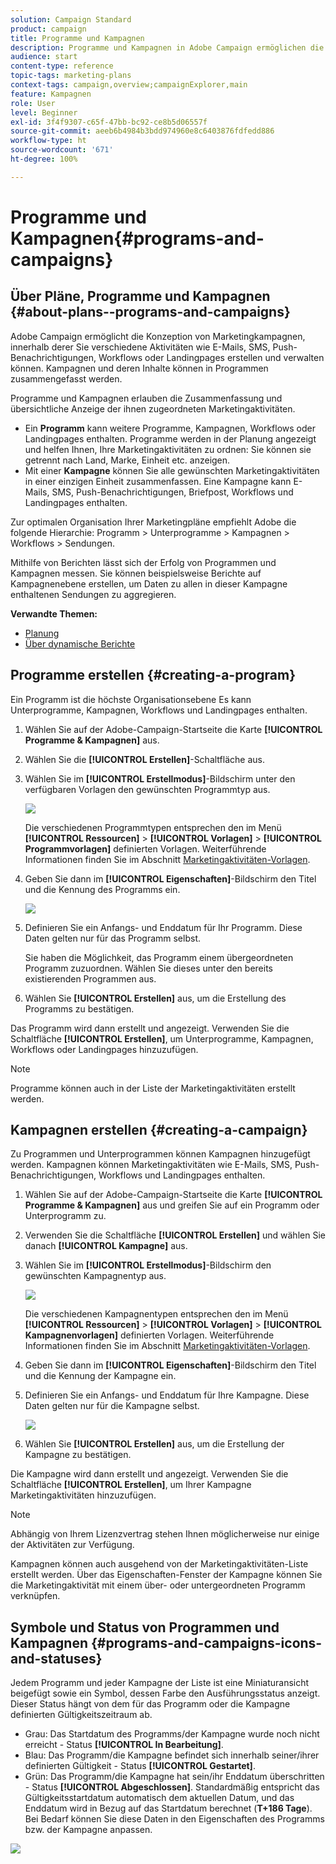 ```yaml
---
solution: Campaign Standard
product: campaign
title: Programme und Kampagnen
description: Programme und Kampagnen in Adobe Campaign ermöglichen die Zusammenfassung und Abstimmung der ihnen zugeordneten Marketingaktivitäten. Mithilfe von Berichten lässt sich der Erfolg von Programmen und Kampagnen messen.
audience: start
content-type: reference
topic-tags: marketing-plans
context-tags: campaign,overview;campaignExplorer,main
feature: Kampagnen
role: User
level: Beginner
exl-id: 3f4f9307-c65f-47bb-bc92-ce8b5d06557f
source-git-commit: aeeb6b4984b3bdd974960e8c6403876fdfedd886
workflow-type: ht
source-wordcount: '671'
ht-degree: 100%

---
```


# Programme und Kampagnen{#programs-and-campaigns}

## Über Pläne, Programme und Kampagnen {#about-plans--programs-and-campaigns}

Adobe Campaign ermöglicht die Konzeption von Marketingkampagnen, innerhalb derer Sie verschiedene Aktivitäten wie E-Mails, SMS, Push-Benachrichtigungen, Workflows oder Landingpages erstellen und verwalten können. Kampagnen und deren Inhalte können in Programmen zusammengefasst werden.

Programme und Kampagnen erlauben die Zusammenfassung und übersichtliche Anzeige der ihnen zugeordneten Marketingaktivitäten.

* Ein **Programm** kann weitere Programme, Kampagnen, Workflows oder Landingpages enthalten. Programme werden in der Planung angezeigt und helfen Ihnen, Ihre Marketingaktivitäten zu ordnen: Sie können sie getrennt nach Land, Marke, Einheit etc. anzeigen.
* Mit einer **Kampagne** können Sie alle gewünschten Marketingaktivitäten in einer einzigen Einheit zusammenfassen. Eine Kampagne kann E-Mails, SMS, Push-Benachrichtigungen, Briefpost, Workflows und Landingpages enthalten.

Zur optimalen Organisation Ihrer Marketingpläne empfiehlt Adobe die folgende Hierarchie: Programm > Unterprogramme > Kampagnen > Workflows > Sendungen.

Mithilfe von Berichten lässt sich der Erfolg von Programmen und Kampagnen messen. Sie können beispielsweise Berichte auf Kampagnenebene erstellen, um Daten zu allen in dieser Kampagne enthaltenen Sendungen zu aggregieren.

**Verwandte Themen:**

* [Planung](../../start/using/timeline.md)
* [Über dynamische Berichte](../../reporting/using/about-dynamic-reports.md)

## Programme erstellen {#creating-a-program}

Ein Programm ist die höchste Organisationsebene Es kann Unterprogramme, Kampagnen, Workflows und Landingpages enthalten.

1. Wählen Sie auf der Adobe-Campaign-Startseite die Karte **[!UICONTROL Programme &amp; Kampagnen]** aus.
1. Wählen Sie die **[!UICONTROL Erstellen]**-Schaltfläche aus.
1. Wählen Sie im **[!UICONTROL Erstellmodus]**-Bildschirm unter den verfügbaren Vorlagen den gewünschten Programmtyp aus.

   ![](assets/programs_and_campaigns_2.png)

   Die verschiedenen Programmtypen entsprechen den im Menü **[!UICONTROL Ressourcen]** > **[!UICONTROL Vorlagen]** > **[!UICONTROL Programmvorlagen]** definierten Vorlagen. Weiterführende Informationen finden Sie im Abschnitt [Marketingaktivitäten-Vorlagen](../../start/using/marketing-activity-templates.md).

1. Geben Sie dann im **[!UICONTROL Eigenschaften]**-Bildschirm den Titel und die Kennung des Programms ein.

   ![](assets/programs_and_campaigns_3.png)

1. Definieren Sie ein Anfangs- und Enddatum für Ihr Programm. Diese Daten gelten nur für das Programm selbst.

   Sie haben die Möglichkeit, das Programm einem übergeordneten Programm zuzuordnen. Wählen Sie dieses unter den bereits existierenden Programmen aus.

1. Wählen Sie **[!UICONTROL Erstellen]** aus, um die Erstellung des Programms zu bestätigen.

Das Programm wird dann erstellt und angezeigt. Verwenden Sie die Schaltfläche **[!UICONTROL Erstellen]**, um Unterprogramme, Kampagnen, Workflows oder Landingpages hinzuzufügen.

>[!NOTE]
>
>Programme können auch in der Liste der Marketingaktivitäten erstellt werden.

## Kampagnen erstellen      {#creating-a-campaign}

Zu Programmen und Unterprogrammen können Kampagnen hinzugefügt werden. Kampagnen können Marketingaktivitäten wie E-Mails, SMS, Push-Benachrichtigungen, Workflows und Landingpages enthalten.

1. Wählen Sie auf der Adobe-Campaign-Startseite die Karte **[!UICONTROL Programme &amp; Kampagnen]** aus und greifen Sie auf ein Programm oder Unterprogramm zu.
1. Verwenden Sie die Schaltfläche **[!UICONTROL Erstellen]** und wählen Sie danach **[!UICONTROL Kampagne]** aus.
1. Wählen Sie im **[!UICONTROL Erstellmodus]**-Bildschirm den gewünschten Kampagnentyp aus.

   ![](assets/programs_and_campaigns_7.png)

   Die verschiedenen Kampagnentypen entsprechen den im Menü **[!UICONTROL Ressourcen]** > **[!UICONTROL Vorlagen]** > **[!UICONTROL Kampagnenvorlagen]** definierten Vorlagen. Weiterführende Informationen finden Sie im Abschnitt [Marketingaktivitäten-Vorlagen](../../start/using/marketing-activity-templates.md).

1. Geben Sie dann im **[!UICONTROL Eigenschaften]**-Bildschirm den Titel und die Kennung der Kampagne ein.
1. Definieren Sie ein Anfangs- und Enddatum für Ihre Kampagne. Diese Daten gelten nur für die Kampagne selbst.

   ![](assets/programs_and_campaigns_8.png)

1. Wählen Sie **[!UICONTROL Erstellen]** aus, um die Erstellung der Kampagne zu bestätigen.

Die Kampagne wird dann erstellt und angezeigt. Verwenden Sie die Schaltfläche **[!UICONTROL Erstellen]**, um Ihrer Kampagne Marketingaktivitäten hinzuzufügen.

>[!NOTE]
>
>Abhängig von Ihrem Lizenzvertrag stehen Ihnen möglicherweise nur einige der Aktivitäten zur Verfügung.

Kampagnen können auch ausgehend von der Marketingaktivitäten-Liste erstellt werden. Über das Eigenschaften-Fenster der Kampagne können Sie die Marketingaktivität mit einem über- oder untergeordneten Programm verknüpfen.

## Symbole und Status von Programmen und Kampagnen      {#programs-and-campaigns-icons-and-statuses}

Jedem Programm und jeder Kampagne der Liste ist eine Miniaturansicht beigefügt sowie ein Symbol, dessen Farbe den Ausführungsstatus anzeigt. Dieser Status hängt von dem für das Programm oder die Kampagne definierten Gültigkeitszeitraum ab.

* Grau: Das Startdatum des Programms/der Kampagne wurde noch nicht erreicht - Status **[!UICONTROL In Bearbeitung]**.
* Blau: Das Programm/die Kampagne befindet sich innerhalb seiner/ihrer definierten Gültigkeit - Status **[!UICONTROL Gestartet]**.
* Grün: Das Programm/die Kampagne hat sein/ihr Enddatum überschritten - Status **[!UICONTROL Abgeschlossen]**. Standardmäßig entspricht das Gültigkeitsstartdatum automatisch dem aktuellen Datum, und das Enddatum wird in Bezug auf das Startdatum berechnet (**T+186 Tage**). Bei Bedarf können Sie diese Daten in den Eigenschaften des Programms bzw. der Kampagne anpassen.

![](assets/programs_and_campaigns.png)
